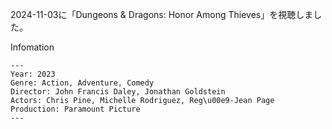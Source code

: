 2024-11-03に「Dungeons & Dragons: Honor Among Thieves」を視聴しました。

Infomation
```
---
Year: 2023
Genre: Action, Adventure, Comedy
Director: John Francis Daley, Jonathan Goldstein
Actors: Chris Pine, Michelle Rodriguez, Reg\u00e9-Jean Page
Production: Paramount Picture
---
```
